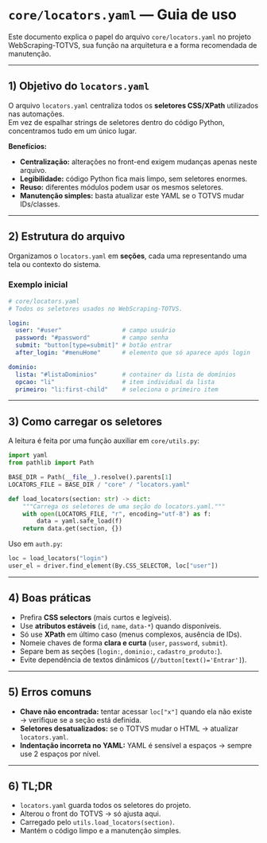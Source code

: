 # `core/locators.yaml` — Guia de uso

Este documento explica o papel do arquivo `core/locators.yaml` no projeto WebScraping-TOTVS, sua função na arquitetura e a forma recomendada de manutenção.

---

## 1) Objetivo do `locators.yaml`

O arquivo `locators.yaml` centraliza todos os **seletores CSS/XPath** utilizados nas automações.  
Em vez de espalhar strings de seletores dentro do código Python, concentramos tudo em um único lugar.

**Benefícios:**
- **Centralização:** alterações no front-end exigem mudanças apenas neste arquivo.  
- **Legibilidade:** código Python fica mais limpo, sem seletores enormes.  
- **Reuso:** diferentes módulos podem usar os mesmos seletores.  
- **Manutenção simples:** basta atualizar este YAML se o TOTVS mudar IDs/classes.  

---

## 2) Estrutura do arquivo

Organizamos o `locators.yaml` em **seções**, cada uma representando uma tela ou contexto do sistema.

### Exemplo inicial

```yaml
# core/locators.yaml
# Todos os seletores usados no WebScraping-TOTVS.

login:
  user: "#user"                 # campo usuário
  password: "#password"         # campo senha
  submit: "button[type=submit]" # botão entrar
  after_login: "#menuHome"      # elemento que só aparece após login

dominio:
  lista: "#listaDominios"       # container da lista de domínios
  opcao: "li"                   # item individual da lista
  primeiro: "li:first-child"    # seleciona o primeiro item
```

---

## 3) Como carregar os seletores

A leitura é feita por uma função auxiliar em `core/utils.py`:

```python
import yaml
from pathlib import Path

BASE_DIR = Path(__file__).resolve().parents[1]
LOCATORS_FILE = BASE_DIR / "core" / "locators.yaml"

def load_locators(section: str) -> dict:
    """Carrega os seletores de uma seção do locators.yaml."""
    with open(LOCATORS_FILE, "r", encoding="utf-8") as f:
        data = yaml.safe_load(f)
    return data.get(section, {})
```

Uso em `auth.py`:

```python
loc = load_locators("login")
user_el = driver.find_element(By.CSS_SELECTOR, loc["user"])
```

---

## 4) Boas práticas

- Prefira **CSS selectors** (mais curtos e legíveis).  
- Use **atributos estáveis** (`id`, `name`, `data-*`) quando disponíveis.  
- Só use **XPath** em último caso (menus complexos, ausência de IDs).  
- Nomeie chaves de forma **clara e curta** (`user`, `password`, `submit`).  
- Separe bem as seções (`login:`, `dominio:`, `cadastro_produto:`).  
- Evite dependência de textos dinâmicos (`//button[text()='Entrar']`).  

---

## 5) Erros comuns

- **Chave não encontrada:** tentar acessar `loc["x"]` quando ela não existe → verifique se a seção está definida.  
- **Seletores desatualizados:** se o TOTVS mudar o HTML → atualizar `locators.yaml`.  
- **Indentação incorreta no YAML:** YAML é sensível a espaços → sempre use 2 espaços por nível.  

---

## 6) TL;DR

- `locators.yaml` guarda todos os seletores do projeto.  
- Alterou o front do TOTVS → só ajusta aqui.  
- Carregado pelo `utils.load_locators(section)`.  
- Mantém o código limpo e a manutenção simples.


